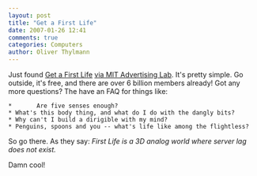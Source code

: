 ```yaml
---
layout: post
title: "Get a First Life"
date: 2007-01-26 12:41
comments: true
categories: Computers
author: Oliver Thylmann
---
```









Just found [Get a First Life](http://www.getafirstlife.com/) [via MIT Advertising Lab](http://adverlab.blogspot.com/2007/01/get-first-life.html). It's pretty simple. Go outside, it's free, and there are over 6 billion members already! Got any more questions? The have an FAQ for things like:

	*   	Are five senses enough?
	* What's this body thing, and what do I do with the dangly bits?
	* Why can't I build a dirigible with my mind?
	* Penguins, spoons and you -- what's life like among the flightless?

So go there. As they say: *First Life is a 3D analog world where server lag does not exist.*

Damn cool!

